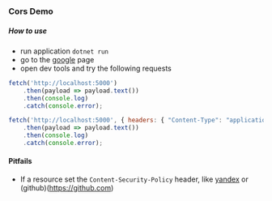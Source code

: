 ### Cors Demo

##### How to use
- run application `dotnet run`
- go to the [google](https://google.com) page
- open dev tools and try the following requests

```js
fetch('http://localhost:5000')
    .then(payload => payload.text())
    .then(console.log)
    .catch(console.error);

fetch('http://localhost:5000', { headers: { "Content-Type": "application/json" } })
    .then(payload => payload.text())
    .then(console.log)
    .catch(console.error);
```

#### Pitfails
- If a resource set the `Content-Security-Policy` header, like [yandex](https://yandex.ru) or (github)(https://github.com)
